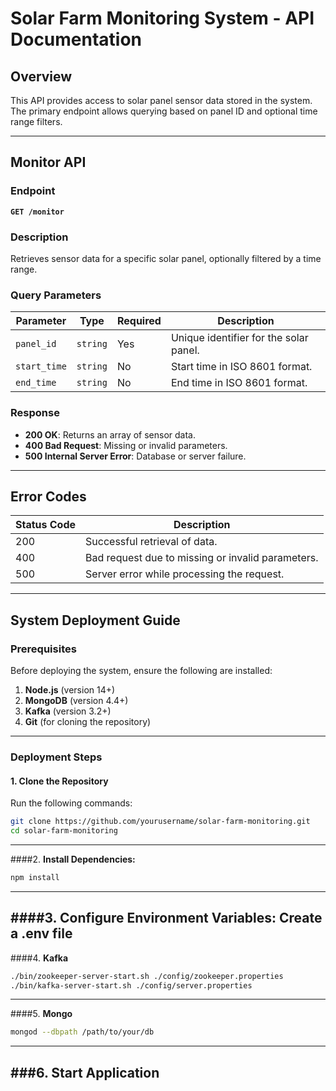 # Solar Farm Monitoring System - API Documentation

## Overview
This API provides access to solar panel sensor data stored in the system. The primary endpoint allows querying based on panel ID and optional time range filters.

---

## Monitor API

### Endpoint
**`GET /monitor`**

### Description
Retrieves sensor data for a specific solar panel, optionally filtered by a time range.

### Query Parameters
| Parameter    | Type     | Required | Description                             |
|--------------|----------|----------|-----------------------------------------|
| `panel_id`   | `string` | Yes      | Unique identifier for the solar panel.  |
| `start_time` | `string` | No       | Start time in ISO 8601 format.          |
| `end_time`   | `string` | No       | End time in ISO 8601 format.            |

### Response
- **200 OK**: Returns an array of sensor data.
- **400 Bad Request**: Missing or invalid parameters.
- **500 Internal Server Error**: Database or server failure.

---

## Error Codes
| Status Code | Description                             |
|-------------|-----------------------------------------|
| 200         | Successful retrieval of data.           |
| 400         | Bad request due to missing or invalid parameters. |
| 500         | Server error while processing the request. |

---
## System Deployment Guide

### Prerequisites
Before deploying the system, ensure the following are installed:
1. **Node.js** (version 14+)
2. **MongoDB** (version 4.4+)
3. **Kafka** (version 3.2+)
4. **Git** (for cloning the repository)

---

### Deployment Steps

#### 1. Clone the Repository
Run the following commands:
```bash
git clone https://github.com/yourusername/solar-farm-monitoring.git
cd solar-farm-monitoring
```
---
####2. **Install Dependencies:**
   ```bash
npm install
```
---
####3. **Configure Environment Variables: Create a .env file**
---
####4. **Kafka**
```bash
./bin/zookeeper-server-start.sh ./config/zookeeper.properties
./bin/kafka-server-start.sh ./config/server.properties
```
---
####5. **Mongo**
```bash
mongod --dbpath /path/to/your/db
```
---
###6. Start Application
---

